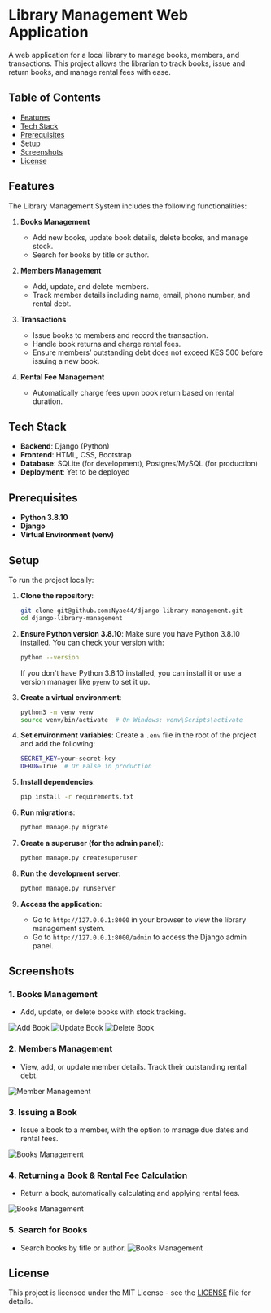 # Library Management Web Application

A web application for a local library to manage books, members, and transactions. This project allows the librarian to track books, issue and return books, and manage rental fees with ease.

## Table of Contents
- [Features](#features)
- [Tech Stack](#tech-stack)
- [Prerequisites](#prerequisites)
- [Setup](#setup)
- [Screenshots](#screenshots)
- [License](#license)

## Features

The Library Management System includes the following functionalities:

1. **Books Management**
    - Add new books, update book details, delete books, and manage stock.
    - Search for books by title or author.

2. **Members Management**
    - Add, update, and delete members.
    - Track member details including name, email, phone number, and rental debt.

3. **Transactions**
    - Issue books to members and record the transaction.
    - Handle book returns and charge rental fees.
    - Ensure members’ outstanding debt does not exceed KES 500 before issuing a new book.

4. **Rental Fee Management**
    - Automatically charge fees upon book return based on rental duration.

## Tech Stack

- **Backend**: Django (Python)
- **Frontend**: HTML, CSS, Bootstrap
- **Database**: SQLite (for development), Postgres/MySQL (for production)
- **Deployment**: Yet to be deployed

## Prerequisites

- **Python 3.8.10**
- **Django**
- **Virtual Environment (venv)**

## Setup

To run the project locally:

1. **Clone the repository**:
    ```bash
    git clone git@github.com:Nyae44/django-library-management.git
    cd django-library-management
    ```

2. **Ensure Python version 3.8.10**:
    Make sure you have Python 3.8.10 installed. You can check your version with:
    ```bash
    python --version
    ```
    If you don't have Python 3.8.10 installed, you can install it or use a version manager like `pyenv` to set it up.

3. **Create a virtual environment**:
    ```bash
    python3 -m venv venv
    source venv/bin/activate  # On Windows: venv\Scripts\activate
    ```

4. **Set environment variables**:
    Create a `.env` file in the root of the project and add the following:
    ```bash
    SECRET_KEY=your-secret-key
    DEBUG=True  # Or False in production
    ```

5. **Install dependencies**:
    ```bash
    pip install -r requirements.txt
    ```

6. **Run migrations**:
    ```bash
    python manage.py migrate
    ```

7. **Create a superuser (for the admin panel)**:
    ```bash
    python manage.py createsuperuser
    ```

8. **Run the development server**:
    ```bash
    python manage.py runserver
    ```

9. **Access the application**:
    - Go to `http://127.0.0.1:8000` in your browser to view the library management system.
    - Go to `http://127.0.0.1:8000/admin` to access the Django admin panel.

## Screenshots

### 1. Books Management

- Add, update, or delete books with stock tracking.

![Add Book](https://github.com/Nyae44/django-library-management/blob/master/screenshots/screenshot_6_add_book.png?raw=true)
![Update Book](https://github.com/Nyae44/django-library-management/blob/master/screenshots/screenshot_7_updatebook.png?raw=true)
![Delete Book](https://github.com/Nyae44/django-library-management/blob/master/screenshots/screenshot8_deletebook.png?raw=true)


### 2. Members Management

- View, add, or update member details. Track their outstanding rental debt.

![Member Management](https://github.com/Nyae44/django-library-management/blob/master/screenshots/screenshot3_members.png?raw=true)


### 3. Issuing a Book

- Issue a book to a member, with the option to manage due dates and rental fees.

![Books Management](https://github.com/Nyae44/django-library-management/blob/master/screenshots/screenshot_4_issuebook.png?raw=true)


### 4. Returning a Book & Rental Fee Calculation

- Return a book, automatically calculating and applying rental fees.

![Books Management](https://github.com/Nyae44/django-library-management/blob/master/screenshots/screenshot_5_returnbook.png?raw=true)


### 5. Search for Books

- Search books by title or author.
![Books Management](https://github.com/Nyae44/django-library-management/blob/master/screenshots/screenshot9_searchbook.png?raw=true)


## License

This project is licensed under the MIT License - see the [LICENSE](LICENSE) file for details.
